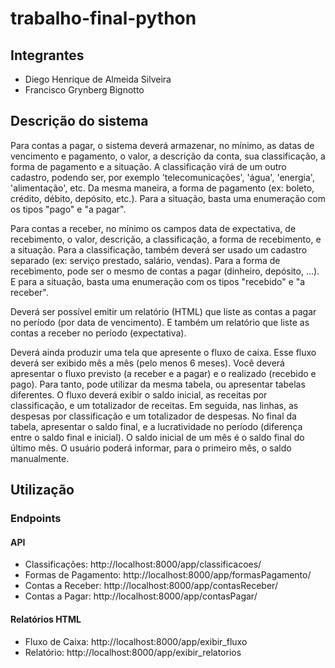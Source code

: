 # trabalho-final-python

## Integrantes

- Diego Henrique de Almeida Silveira
- Francisco Grynberg Bignotto

## Descrição do sistema

Para contas a pagar, o sistema deverá armazenar, no mínimo, as datas de vencimento e pagamento, o valor, a descrição da conta, sua classificação, a forma de pagamento e a situação.
A classificação virá de um outro cadastro, podendo ser, por exemplo 'telecomunicações', 'água', 'energia', 'alimentação', etc.
Da mesma maneira, a forma de pagamento (ex: boleto, crédito, débito, depósito, etc.).
Para a situação, basta uma enumeração com os tipos "pago" e "a pagar".

Para contas a receber, no mínimo os campos data de expectativa, de recebimento, o valor, descrição, a classificação, a forma de recebimento, e a situação.
Para a classificação, também deverá ser usado um cadastro separado (ex: serviço prestado, salário, vendas).
Para a forma de recebimento, pode ser o mesmo de contas a pagar (dinheiro, depósito, ...).
E para a situação, basta uma enumeração com os tipos "recebido" e "a receber".

Deverá ser possível emitir um relatório (HTML) que liste as contas a pagar no período (por data de vencimento). E também um relatório que liste as contas a receber no período (expectativa).

Deverá ainda produzir uma tela que apresente o fluxo de caixa.
Esse fluxo deverá ser exibido mês a mês (pelo menos 6 meses).
Você deverá apresentar o fluxo previsto (a receber e a pagar) e o realizado (recebido e pago).
Para tanto, pode utilizar da mesma tabela, ou apresentar tabelas diferentes.
O fluxo deverá exibir o saldo inicial, as receitas por classificação, e um totalizador de receitas.
Em seguida, nas linhas, as despesas por classificação e um totalizador de despesas.
No final da tabela, apresentar o saldo final, e a lucratividade no período (diferença entre o saldo final e inicial).
O saldo inicial de um mês é o saldo final do último mês.
O usuário poderá informar, para o primeiro mês, o saldo manualmente.

## Utilização

### Endpoints

#### API
 - Classificações: http://localhost:8000/app/classificacoes/
 - Formas de Pagamento: http://localhost:8000/app/formasPagamento/
 - Contas a Receber: http://localhost:8000/app/contasReceber/
 - Contas a Pagar: http://localhost:8000/app/contasPagar/

#### Relatórios HTML
 - Fluxo de Caixa: http://localhost:8000/app/exibir_fluxo
 - Relatório: http://localhost:8000/app/exibir_relatorios
